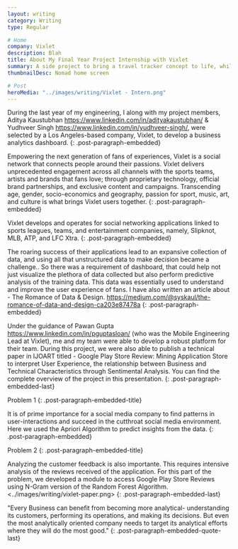 ```yaml
---
layout: writing
category: Writing
type: Regular

# Home
company: Vixlet
description: Blah
title: About My Final Year Project Internship with Vixlet
summary: A side project to bring a travel tracker concept to life, while learning Swift along the way.
thumbnailDesc: Nomad home screen

# Post
heroMedia: "../images/writing/Vixlet - Intern.png"
---
```


During the last year of my engineering, I along with my project members, Aditya Kaustubhan <https://www.linkedin.com/in/adityakaustubhan/> & Yudhveer Singh <https://www.linkedin.com/in/yudhveer-singh/>, were selected by a Los Angeles-based company, Vixlet, to develop a business analytics dashboard.
{: .post-paragraph-embedded}

Empowering the next generation of fans of experiences, Vixlet is a social network that connects people around their passions. Vixlet delivers unprecedented engagement across all channels with the sports teams, artists and brands that fans love; through proprietary technology, official brand partnerships, and exclusive content and campaigns. Transcending age, gender, socio-economics and geography, passion for sport, music, art, and culture is what brings Vixlet users together.
{: .post-paragraph-embedded}

Vixlet develops and operates for social networking applications linked to sports leagues, teams, and entertainment companies, namely, Slipknot, MLB, ATP, and LFC Xtra.
{: .post-paragraph-embedded}

The roaring success of their applications lead to an expansive collection of data, and using all that unstructured data to make decision became a challenge.. So there was a requirement of dashboard, that could help not just visualize the plethora of data collected but also perform predictive analysis of the training data. This data was essentially used to understand and improve the user experience of fans. I have also written an article about - The Romance of Data & Design. <https://medium.com/@syskaul/the-romance-of-data-and-design-ca203e87478a>
{: .post-paragraph-embedded}

Under the guidance of Pawan Gupta <https://www.linkedin.com/in/pguptasloan/> (who was the Mobile Engineering Lead at Vixlet), me and my team were able to develop a robust platform for their team. During this project, we were also able to publish a technical paper in IJOART titled - Google Play Store Review: Mining Application Store to interpret User Experience, the relationship between Business and Technical Characteristics through Sentimental Analysis. You can find the complete overview of the project in this presentation.
{: .post-paragraph-embedded-last}

Problem 1
{: .post-paragraph-embedded-title}

It is of prime importance for a social media company to find patterns in user-interactions and succeed in the cutthroat social media environment. Here we used the Apriori Algorithm to predict insights from the data.
{: .post-paragraph-embedded}

Problem 2
{: .post-paragraph-embedded-title}

Analyzing the customer feedback is also importante. This requires intensive analysis of the reviews received of the application. For this part of the problem, we developed a module to access Google Play Store Reviews using N-Gram version of the Random Forest Algorithm. <../images/writing/vixlet-paper.png>
{: .post-paragraph-embedded-last}

"Every Business can benefit from becoming more analytical- understanding its customers, performing its operations, and making its decisions. But even the most analytically oriented company needs to target its analytical efforts where they will do the most good."
{: .post-paragraph-embedded-quote-last}
